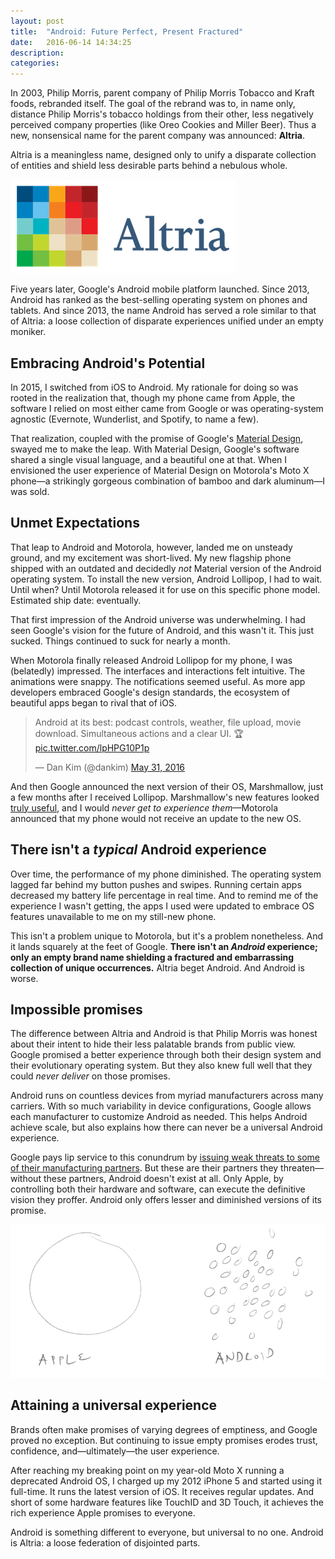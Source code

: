 ```yaml
---
layout: post
title:  "Android: Future Perfect, Present Fractured"
date:   2016-06-14 14:34:25
description:
categories:
---
```

In 2003, Philip Morris, parent company of Philip Morris Tobacco and Kraft foods, rebranded itself. The goal of the rebrand was to, in name only, distance Philip Morris's tobacco holdings from their other, less negatively perceived company properties (like Oreo Cookies and Miller Beer). Thus a new, nonsensical name for the parent company was announced: **Altria**.

Altria is a meaningless name, designed only to unify a disparate collection of entities and shield less desirable parts behind a nebulous whole.

![Like the name of the company, Altria's logo signifies nothing.](/assets/images/altria-share-logo.png "Altria's Logo")

Five years later, Google's Android mobile platform launched. Since 2013, Android has ranked as the best-selling operating system on phones and tablets. And since 2013, the name Android has served a role similar to that of Altria: a loose collection of disparate experiences unified under an empty moniker.

## Embracing Android's Potential
In 2015, I switched from iOS to Android. My rationale for doing so was rooted in the realization that, though my phone came from Apple, the software I relied on most either came from Google or was operating-system agnostic (Evernote, Wunderlist, and Spotify, to name a few).

That realization, coupled with the promise of Google's [Material Design](https://material.google.com/), swayed me to make the leap. With Material Design, Google's software shared a single visual language, and a beautiful one at that. When I envisioned the user experience of Material Design on Motorola's Moto X phone—a strikingly gorgeous combination of bamboo and dark aluminum—I was sold.

## Unmet Expectations
That leap to Android and Motorola, however, landed me on unsteady ground, and my excitement was short-lived. My new flagship phone shipped with an outdated and decidedly _not_ Material version of the Android operating system. To install the new version, Android Lollipop, I had to wait. Until when? Until Motorola released it for use on this specific phone model. Estimated ship date: eventually.

That first impression of the Android universe was underwhelming. I had seen Google's vision for the future of Android, and this wasn't it. This just sucked. Things continued to suck for nearly a month.

When Motorola finally released Android Lollipop for my phone, I was (belatedly) impressed. The interfaces and interactions felt intuitive. The animations were snappy. The notifications seemed useful. As more app developers embraced Google's design standards, the ecosystem of beautiful apps began to rival that of iOS.

<blockquote class="twitter-tweet" data-cards="hidden" data-lang="en"><p lang="en" dir="ltr">Android at its best: podcast controls, weather, file upload, movie download. Simultaneous actions and a clear UI. 🏆 <a href="https://t.co/lpHPG10P1p">pic.twitter.com/lpHPG10P1p</a></p>&mdash; Dan Kim (@dankim) <a href="https://twitter.com/dankim/status/737460324031430657">May 31, 2016</a></blockquote>
<script async src="//platform.twitter.com/widgets.js" charset="utf-8"></script>

And then Google announced the next version of their OS, Marshmallow, just a few months after I received Lollipop. Marshmallow's new features looked [truly useful](https://twitter.com/dankim/status/737460324031430657/photo/1), and I would _never get to experience them_—Motorola announced that my phone would not receive an update to the new OS.

## There isn't a _typical_ Android experience
Over time, the performance of my phone diminished. The operating system lagged far behind my button pushes and swipes. Running certain apps decreased my battery life percentage in real time. And to remind me of the experience I wasn't getting, the apps I used were updated to embrace OS features unavailable to me on my still-new phone.

This isn't a problem unique to Motorola, but it's a problem nonetheless. And it lands squarely at the feet of Google. **There isn't an _Android_ experience; only an empty brand name shielding a fractured and embarrassing collection of unique occurrences.** Altria beget Android. And Android is worse.

## Impossible promises
The difference between Altria and Android is that Philip Morris was honest about their intent to hide their less palatable brands from public view. Google promised a better experience through both their design system and their evolutionary operating system. But they also knew full well that they could _never deliver_ on those promises.

Android runs on countless devices from myriad manufacturers across many carriers. With so much variability in device configurations, Google allows each manufacturer to customize Android as needed. This helps Android achieve scale, but also explains how there can never be a universal Android experience.

Google pays lip service to this conundrum by [issuing weak threats to some of their manufacturing partners](http://www.cnet.com/news/google-might-start-shaming-companies-that-take-too-long-to-update-their-android-phones/). But these are their partners they threaten—without these partners, Android doesn't exist at all. Only Apple, by controlling both their hardware and software, can execute the definitive vision they proffer. Android only offers lesser and diminished versions of its promise.

![Only Apple provides a cohesive user experience.](/assets/images/circles.png "A blob of an experience")

## Attaining a universal experience
Brands often make promises of varying degrees of emptiness, and Google proved no exception. But continuing to issue empty promises erodes trust, confidence, and—ultimately—the user experience.

After reaching my breaking point on my year-old Moto X running a deprecated Android OS, I charged up my 2012 iPhone 5 and started using it full-time. It runs the latest version of iOS. It receives regular updates. And short of some hardware features like TouchID and 3D Touch, it achieves the rich experience Apple promises to everyone.

Android is something different to everyone, but universal to no one. Android is Altria: a loose federation of disjointed parts.
